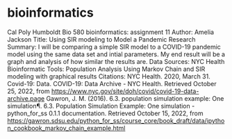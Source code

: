 # bioinformatics
Cal Poly Humboldt Bio 580 bioinformatics: assignment 11
Author: Amelia Jackson
Title: Using SIR modeling to Model a Pandemic
Research Summary: I will be comparing a simple SIR model to a COVID-19 pandemic model using the same data set and intial parameters. My end result will be a graph and analysis of how similar the results are.
Data Sources: NYC Health
Bioinformatic Tools: Population Analysis Using Markov Chain and SIR modeling with graphical results
Citations: 
NYC Health. 2020, March 31. Covid-19: Data. COVID-19: Data Archive - NYC Health. Retrieved October 25, 2022, from https://www.nyc.gov/site/doh/covid/covid-19-data-archive.page 
 Gawron, J. M. (2016). 6.3. population simulation example: One simulation¶. 6.3. Population Simulation Example: One simulation - python_for_ss 0.1.1 documentation. Retrieved October 15, 2022, from https://gawron.sdsu.edu/python_for_ss/course_core/book_draft/data/ipython_cookbook_markov_chain_example.html 
